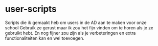 # user-scripts
Scripts die ik gemaakt heb om users in de AD aan te maken voor onze school
Gebruik ze gerust maar ik zou het fijn vinden om te horen als je ze gebruikt hebt. En nog fijner zou zijn als je verbeteringen en extra functionaliteiten kan en wel toevoegen.
